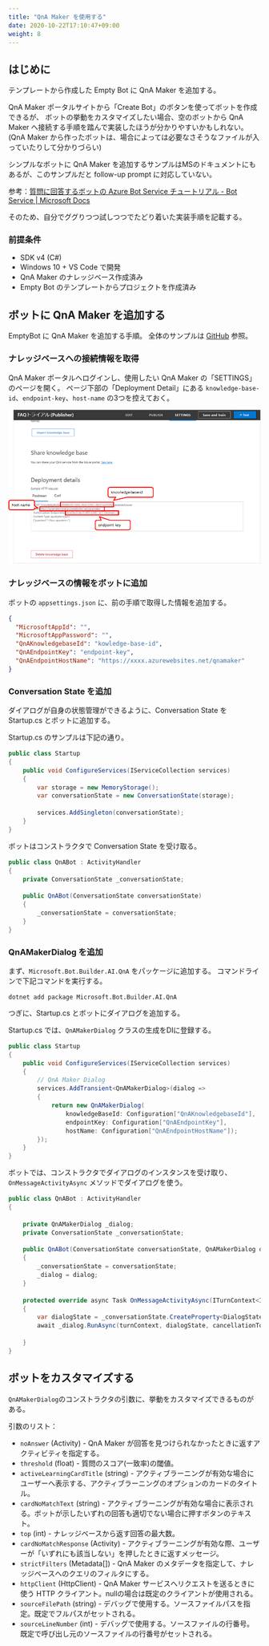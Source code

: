 ```yaml
---
title: "QnA Maker を使用する"
date: 2020-10-22T17:10:47+09:00
weight: 8
---
```


## はじめに
テンプレートから作成した Empty Bot に QnA Maker を追加する。

QnA Maker ポータルサイトから「Create Bot」のボタンを使ってボットを作成できるが、
ボットの挙動をカスタマイズしたい場合、空のボットから QnA Maker へ接続する手順を踏んで実装したほうが分かりやすいかもしれない。
(QnA Maker から作ったボットは、場合によっては必要なさそうなファイルが入っていたりして分かりづらい)

シンプルなボットに QnA Maker を追加するサンプルはMSのドキュメントにもあるが、このサンプルだと follow-up prompt に対応していない。

参考：[質問に回答するボットの Azure Bot Service チュートリアル - Bot Service | Microsoft Docs](https://docs.microsoft.com/ja-jp/azure/bot-service/bot-builder-tutorial-add-qna?view=azure-bot-service-4.0&tabs=csharp)

そのため、自分でググりつつ試しつつでたどり着いた実装手順を記載する。

### 前提条件

* SDK v4 (C#)
* Windows 10 + VS Code で開発
* QnA Maker のナレッジベース作成済み
* Empty Bot のテンプレートからプロジェクトを作成済み

## ボットに QnA Maker を追加する
EmptyBot に QnA Maker を追加する手順。
全体のサンプルは [GitHub](https://github.com/vicugna-pacos/azure-bot-samples/tree/main/qnamaker-bot) 参照。

### ナレッジベースへの接続情報を取得
QnA Maker ポータルへログインし、使用したい QnA Maker の「SETTINGS」のページを開く。
ページ下部の「Deployment Detail」にある `knowledge-base-id`、`endpoint-key`、`host-name` の3つを控えておく。

![](2020-10-15-16-35-49.png)

### ナレッジベースの情報をボットに追加
ボットの `appsettings.json` に、前の手順で取得した情報を追加する。

```json {hl_lines=["4-6"]}
{
  "MicrosoftAppId": "",
  "MicrosoftAppPassword": "",
  "QnAKnowledgebaseId": "kowledge-base-id",
  "QnAEndpointKey": "endpoint-key",
  "QnAEndpointHostName": "https://xxxx.azurewebsites.net/qnamaker"
}
```

### Conversation State を追加
ダイアログが自身の状態管理ができるように、Conversation State を Startup.cs とボットに追加する。

Startup.cs のサンプルは下記の通り。

```csharp {hl_lines=["5-8"]}
public class Startup
{
    public void ConfigureServices(IServiceCollection services)
    {
        var storage = new MemoryStorage();
        var conversationState = new ConversationState(storage);

        services.AddSingleton(conversationState);
    }
}
```

ボットはコンストラクタで Conversation State を受け取る。

```csharp
public class QnABot : ActivityHandler
{
    private ConversationState _conversationState;

    public QnABot(ConversationState conversationState)
    {
        _conversationState = conversationState;
    }
}
```
### QnAMakerDialog を追加

まず、`Microsoft.Bot.Builder.AI.QnA` をパッケージに追加する。
コマンドラインで下記コマンドを実行する。

```
dotnet add package Microsoft.Bot.Builder.AI.QnA
```

つぎに、Startup.cs とボットにダイアログを追加する。

Startup.cs では、`QnAMakerDialog` クラスの生成をDIに登録する。

```csharp {hl_lines=["5-12"]}
public class Startup
{
    public void ConfigureServices(IServiceCollection services)
    {
        // QnA Maker Dialog
        services.AddTransient<QnAMakerDialog>(dialog =>
        {
            return new QnAMakerDialog(
                knowledgeBaseId: Configuration["QnAKnowledgebaseId"],
                endpointKey: Configuration["QnAEndpointKey"],
                hostName: Configuration["QnAEndpointHostName"]);
        });
    }
}
```

ボットでは、コンストラクタでダイアログのインスタンスを受け取り、`OnMessageActivityAsync` メソッドでダイアログを使う。

```csharp {hl_lines=[4,7,10,15,16]}
public class QnABot : ActivityHandler
{

    private QnAMakerDialog _dialog;
    private ConversationState _conversationState;

    public QnABot(ConversationState conversationState, QnAMakerDialog dialog)
    {
        _conversationState = conversationState;
        _dialog = dialog;
    }

    protected override async Task OnMessageActivityAsync(ITurnContext<IMessageActivity> turnContext, CancellationToken cancellationToken)
    {
        var dialogState = _conversationState.CreateProperty<DialogState>(nameof(DialogState));
        await _dialog.RunAsync(turnContext, dialogState, cancellationToken);

    }
}
```

## ボットをカスタマイズする
`QnAMakerDialog`のコンストラクタの引数に、挙動をカスタマイズできるものがある。

引数のリスト：

* `noAnswer` (Activity) - QnA Maker が回答を見つけられなかったときに返すアクティビティを指定する。
* `threshold` (float) - 質問のスコア(一致率)の閾値。
* `activeLearningCardTitle` (string) - アクティブラーニングが有効な場合にユーザーへ表示する、アクティブラーニングのオプションのカードのタイトル。
* `cardNoMatchText` (string) - アクティブラーニングが有効な場合に表示される。ボットが示したいずれの回答も適切でない場合に押すボタンのテキスト。
* `top` (int) - ナレッジベースから返す回答の最大数。
* `cardNoMatchResponse` (Activity) - アクティブラーニングが有効な際、ユーザーが「いずれにも該当しない」を押したときに返すメッセージ。
* `strictFilters` (Metadata[]) - QnA Maker のメタデータを指定して、ナレッジベースへのクエリのフィルタにする。
* `httpClient` (HttpClient) - QnA Maker サービスへリクエストを送るときに使う HTTP クライアント。nullの場合は既定のクライアントが使用される。
* `sourceFilePath` (string) - デバッグで使用する。ソースファイルパスを指定。既定でフルパスがセットされる。
* `sourceLineNumber` (int) - デバッグで使用する。ソースファイルの行番号。既定で呼び出し元のソースファイルの行番号がセットされる。

